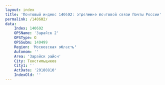 ```yaml
---
layout: index
title: 'Почтовый индекс 140602: отделение почтовой связи Почты России'
permalink: /140602/
data:
    Index: 140602
    OPSName: 'Зарайск 2'
    OPSType: О
    OPSSubm: 140499
    Region: 'Московская область'
    Autonom: ''
    Area: 'Зарайск район'
    City: Текстильщиков
    City1: ''
    ActDate: '20180810'
    IndexOld: ''
---
```

